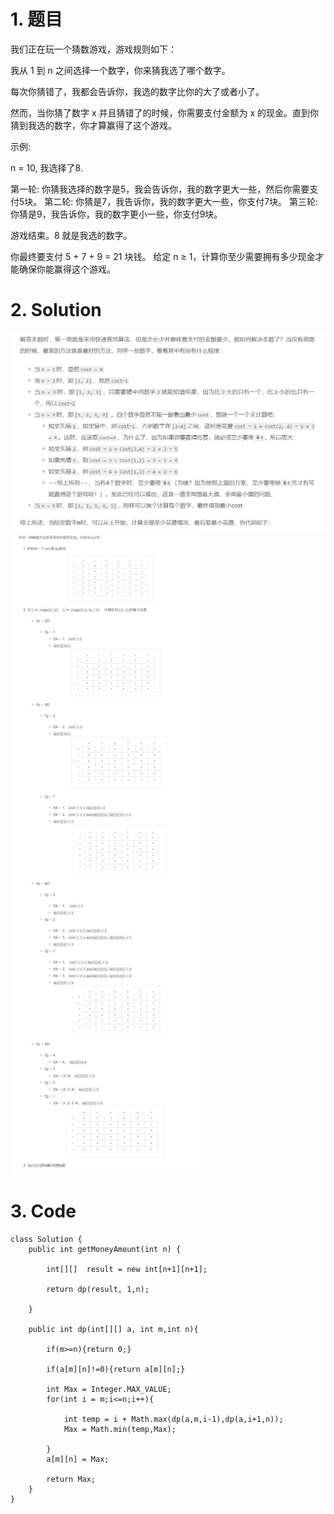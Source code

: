 # 1. 题目
我们正在玩一个猜数游戏，游戏规则如下：

我从 1 到 n 之间选择一个数字，你来猜我选了哪个数字。

每次你猜错了，我都会告诉你，我选的数字比你的大了或者小了。

然而，当你猜了数字 x 并且猜错了的时候，你需要支付金额为 x 的现金。直到你猜到我选的数字，你才算赢得了这个游戏。

示例:

n = 10, 我选择了8.

第一轮: 你猜我选择的数字是5，我会告诉你，我的数字更大一些，然后你需要支付5块。
第二轮: 你猜是7，我告诉你，我的数字更大一些，你支付7块。
第三轮: 你猜是9，我告诉你，我的数字更小一些，你支付9块。

游戏结束。8 就是我选的数字。

你最终要支付 5 + 7 + 9 = 21 块钱。
给定 n ≥ 1，计算你至少需要拥有多少现金才能确保你能赢得这个游戏。
# 2. Solution
![](_v_images/_1545991644_22877.png)
![](_v_images/_1545991684_13100.png)
# 3. Code
```
class Solution {
    public int getMoneyAmount(int n) {
        
        int[][]  result = new int[n+1][n+1];
        
        return dp(result, 1,n);
        
    }
    
    public int dp(int[][] a, int m,int n){
        
        if(m>=n){return 0;} 
        
        if(a[m][n]!=0){return a[m][n];}
        
        int Max = Integer.MAX_VALUE;
        for(int i = m;i<=n;i++){
            
            int temp = i + Math.max(dp(a,m,i-1),dp(a,i+1,n));
            Max = Math.min(temp,Max);
            
        }
        a[m][n] = Max;
        
        return Max;
    }
}
```